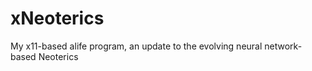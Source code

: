 xNeoterics
==========

My x11-based alife program, an update to the evolving neural network-based Neoterics
